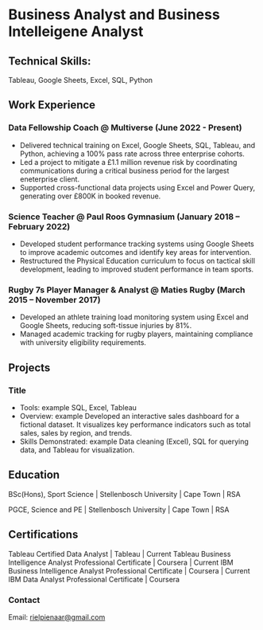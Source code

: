 # Business Analyst and Business Intelleigene Analyst

## Technical Skills:
Tableau, Google Sheets, Excel, SQL, Python

## Work Experience
### Data Fellowship Coach @ Multiverse (June 2022 - Present)
- Delivered technical training on Excel, Google Sheets, SQL, Tableau, and Python, achieving a 100% pass rate across three enterprise cohorts.
- Led a project to mitigate a £1.1 million revenue risk by coordinating communications during a critical business period for the largest eneterprise client.
- Supported cross-functional data projects using Excel and Power Query, generating over £800K in booked revenue.

### Science Teacher @ Paul Roos Gymnasium (January 2018 – February 2022)
- Developed student performance tracking systems using Google Sheets to improve academic outcomes and identify key areas for intervention.
- Restructured the Physical Education curriculum to focus on tactical skill development, leading to improved student performance in team sports.

### Rugby 7s Player Manager & Analyst @ Maties Rugby (March 2015 – November 2017)
- Developed an athlete training load monitoring system using Excel and Google Sheets, reducing soft-tissue injuries by 81%.
- Managed academic tracking for rugby players, maintaining compliance with university eligibility requirements.

## Projects
### Title
- Tools: example SQL, Excel, Tableau
- Overview: example Developed an interactive sales dashboard for a fictional dataset. It visualizes key performance indicators such as total sales, sales by region, and trends.
- Skills Demonstrated: example Data cleaning (Excel), SQL for querying data, and Tableau for visualization.

## Education
BSc(Hons), Sport Science | Stellenbosch University | Cape Town | RSA

PGCE, Science and PE | Stellenbosch University | Cape Town | RSA

## Certifications
Tableau Certified Data Analyst | Tableau | Current
Tableau Business Intelligence Analyst Professional Certificate | Coursera | Current
IBM Business Intelligence Analyst Professional Certificate | Coursera | Current
IBM Data Analyst Professional Certificate | Coursera

### Contact
Email: rielpienaar@gmail.com
